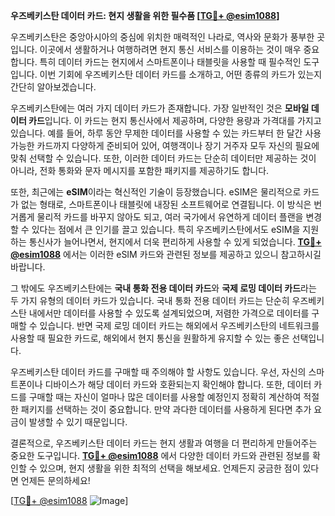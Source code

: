 **우즈베키스탄 데이터 카드: 현지 생활을 위한 필수품 [[TG💪+ @esim1088](https://t.me/s/esim1088)]**

우즈베키스탄은 중앙아시아의 중심에 위치한 매력적인 나라로, 역사와 문화가 풍부한 곳입니다. 이곳에서 생활하거나 여행하려면 현지 통신 서비스를 이용하는 것이 매우 중요합니다. 특히 데이터 카드는 현지에서 스마트폰이나 태블릿을 사용할 때 필수적인 도구입니다. 이번 기회에 우즈베키스탄 데이터 카드를 소개하고, 어떤 종류의 카드가 있는지 간단히 알아보겠습니다.

우즈베키스탄에는 여러 가지 데이터 카드가 존재합니다. 가장 일반적인 것은 **모바일 데이터 카드**입니다. 이 카드는 현지 통신사에서 제공하며, 다양한 용량과 가격대를 가지고 있습니다. 예를 들어, 하루 동안 무제한 데이터를 사용할 수 있는 카드부터 한 달간 사용 가능한 카드까지 다양하게 준비되어 있어, 여행객이나 장기 거주자 모두 자신의 필요에 맞춰 선택할 수 있습니다. 또한, 이러한 데이터 카드는 단순히 데이터만 제공하는 것이 아니라, 전화 통화와 문자 메시지를 포함한 패키지를 제공하기도 합니다.

또한, 최근에는 **eSIM**이라는 혁신적인 기술이 등장했습니다. eSIM은 물리적으로 카드가 없는 형태로, 스마트폰이나 태블릿에 내장된 소프트웨어로 연결됩니다. 이 방식은 번거롭게 물리적 카드를 바꾸지 않아도 되고, 여러 국가에서 유연하게 데이터 플랜을 변경할 수 있다는 점에서 큰 인기를 끌고 있습니다. 특히 우즈베키스탄에서도 eSIM을 지원하는 통신사가 늘어나면서, 현지에서 더욱 편리하게 사용할 수 있게 되었습니다. **[TG💪+ @esim1088](https://t.me/s/esim1088)** 에서는 이러한 eSIM 카드와 관련된 정보를 제공하고 있으니 참고하시길 바랍니다.

그 밖에도 우즈베키스탄에는 **국내 통화 전용 데이터 카드**와 **국제 로밍 데이터 카드**라는 두 가지 유형의 데이터 카드가 있습니다. 국내 통화 전용 데이터 카드는 단순히 우즈베키스탄 내에서만 데이터를 사용할 수 있도록 설계되었으며, 저렴한 가격으로 데이터를 구매할 수 있습니다. 반면 국제 로밍 데이터 카드는 해외에서 우즈베키스탄의 네트워크를 사용할 때 필요한 카드로, 해외에서 현지 통신을 원활하게 유지할 수 있는 좋은 선택입니다.

우즈베키스탄 데이터 카드를 구매할 때 주의해야 할 사항도 있습니다. 우선, 자신의 스마트폰이나 디바이스가 해당 데이터 카드와 호환되는지 확인해야 합니다. 또한, 데이터 카드를 구매할 때는 자신이 얼마나 많은 데이터를 사용할 예정인지 정확히 계산하여 적절한 패키지를 선택하는 것이 중요합니다. 만약 과다한 데이터를 사용하게 된다면 추가 요금이 발생할 수 있기 때문입니다.

결론적으로, 우즈베키스탄 데이터 카드는 현지 생활과 여행을 더 편리하게 만들어주는 중요한 도구입니다. **[TG💪+ @esim1088](https://t.me/s/esim1088)** 에서 다양한 데이터 카드와 관련된 정보를 확인할 수 있으며, 현지 생활을 위한 최적의 선택을 해보세요. 언제든지 궁금한 점이 있다면 언제든 문의하세요!

[[TG💪+ @esim1088](https://t.me/s/esim1088) ![Image](https://i.postimg.cc/Y0z9fWf4/image.png)]